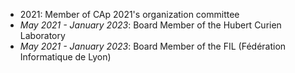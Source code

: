 - 2021: Member of CAp 2021's organization committee
- _May 2021 - January 2023_: Board Member of the Hubert Curien Laboratory
- _May 2021 - January 2023_: Board Member of the FIL (Fédération Informatique de Lyon)
